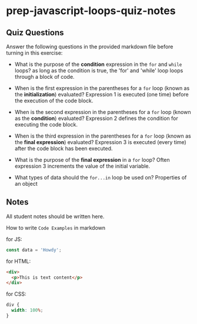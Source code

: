 # prep-javascript-loops-quiz-notes

## Quiz Questions

Answer the following questions in the provided markdown file before turning in this exercise:

- What is the purpose of the **condition** expression in the `for` and `while` loops?
  as long as the condition is true, the 'for' and 'while' loop loops through a block of code.

- When is the first expression in the parentheses for a `for` loop (known as the **initialization**) evaluated?
  Expression 1 is executed (one time) before the execution of the code block.

- When is the second expression in the parentheses for a `for` loop (known as the **condition**) evaluated?
  Expression 2 defines the condition for executing the code block.

- When is the third expression in the parentheses for a `for` loop (known as the **final expression**) evaluated?
  Expression 3 is executed (every time) after the code block has been executed.

- What is the purpose of the **final expression** in a `for` loop?
  Often expression 3 increments the value of the initial variable.

- What types of data should the `for...in` loop be used on?
  Properties of an object

## Notes

All student notes should be written here.

How to write `Code Examples` in markdown

for JS:

```javascript
const data = 'Howdy';
```

for HTML:

```html
<div>
  <p>This is text content</p>
</div>
```

for CSS:

```css
div {
  width: 100%;
}
```
